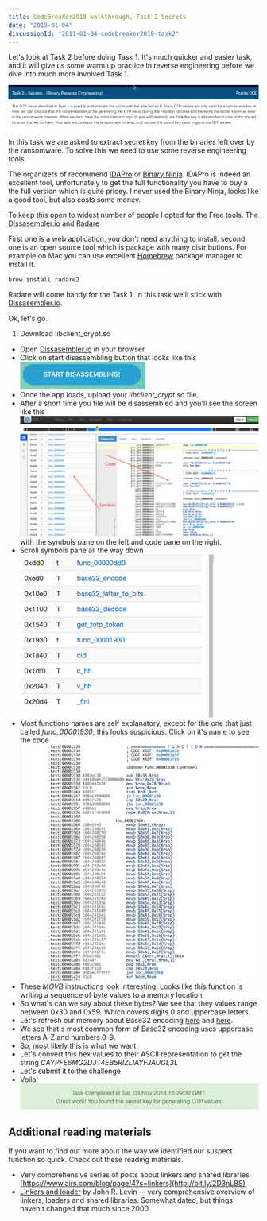 ```yaml
---
title: CodeBreaker2018 walkthrough, Task 2 Secrets
date: "2019-01-04"
discussionId: "2011-01-04-codebreaker2018-task2"
---
```


Let's look at Task 2 before doing Task 1.  It's much quicker and easier task, and it will give us some warm up practice in reverse engineering before we dive into much more involved Task 1.

![screen](./assignment.png)

In this task we are asked to extract secret key from the binaries left over by the ransomware.  To solve this we need to use some reverse engineering tools.

The organizers of recommend [IDAPro](http://bit.ly/2ST8vgN) or [Binary Ninja](http://bit.ly/2FgVYAk).  IDAPro is indeed an excellent tool, unfortunately to get the full functionality you have to buy a the full version which is quite pricey.  I never used the Binary Ninja,  looks like a good tool, but also costs some money.

To keep this open to widest number of people I opted for the Free tools.  The [Dissasembler.io](http://bit.ly/2Fpufwz) and [Radare](http://bit.ly/2sgwURE)

First one is a web application,  you don't need anything to install,  second one is an open source tool which is package with many distributions.  For example on Mac you can use excellent [Homebrew](http://bit.ly/2D2iVFf) package manager to install it.

```
brew install radare2
```

Radare will come handy for the Task 1.  In this task we'll stick with [Dissasembler.io](http://bit.ly/2Fpufwz).  

Ok, let's go.

1. Download libclient_crypt.so
* Open [Dissasembler.io](http://bit.ly/2Fpufwz) in your browser
* Click on start disassembling button that looks like this ![button](./startdisbutton.png)
* Once the app loads, upload your *libclient_crypt.so* file.
* After a short time you file will be disassembled and you'll see the  screen like this ![screen](./initial_window.png)
  with the symbols pane on the left and code pane on the right.  
* Scroll symbols pane all the way down ![screen](symbols.png)
* Most functions names are self explanatory, except for the one that just called *func_00001930*, this looks suspicious. Click on it's name to see the code ![code](getsecretkey.png)
* These *MOVB* instructions look interesting. Looks like this function is writing a sequence of byte values to a memory location.
* So what's can we say about these bytes?  We see that they values range between 0x30 and 0x59.  Which covers digits 0 and uppercase letters.
* Let's refresh our memory about Base32 encoding [here](http://bit.ly/2TF6sN3) and [here](http://bit.ly/2SQ5Fcc).
* We see that's most common form of Base32 encoding uses uppercase letters A-Z and numbers 0-9.
* So, most likely this is what we want.
* Let's convert this hex values to their ASCII representation to get the string *CAYPFE6MG2DJT4EB5RIZLIAYFJAUGL3L*
* Let's submit it to the challenge
* Voila! ![yay](task2-solved.png)

## Additional reading materials

If you want to find out more about the way we identified our suspect function so quick.
Check out these reading materials.

* Very comprehensive series of posts about linkers and shared libraries [https://www.airs.com/blog/page/4?s=linkers](http://bit.ly/2D3nLBS)
* [Linkers and loader](https://amzn.to/2VHxBkq) by John R. Levin -- very comprehensive overview of linkers, loaders and shared libraries.  Somewhat dated, but things haven't changed that much since 2000
